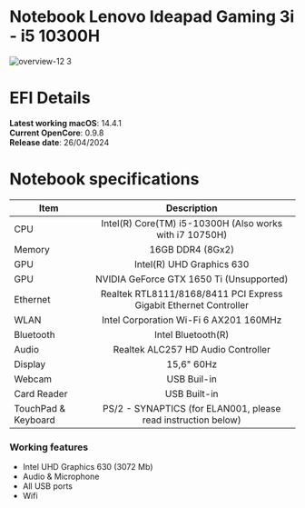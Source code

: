 # Notebook Lenovo Ideapad Gaming 3i - i5 10300H

![overview-12 3](https://github.com/MVoikolesco/EFI-NOTEBOOK-LENOVO-IDEAPAD-GAMING-i5-10300H-iGPU/assets/65965956/ba4d2f28-da31-4b1f-8b73-c2c6d43a0d9a)

# EFI Details
**Latest working macOS**: 14.4.1
<br>
**Current OpenCore**: 0.9.8
<br>
**Release date**: 26/04/2024
<br>

# Notebook specifications
|Item|Description|
|-|:-------:|
|CPU|Intel(R) Core(TM) i5-10300H (Also works with i7 10750H)|
|Memory|16GB DDR4 (8Gx2)|
|GPU|Intel(R) UHD Graphics 630|
|GPU|NVIDIA GeForce GTX 1650 Ti (Unsupported)|
|Ethernet|Realtek RTL8111/8168/8411 PCI Express Gigabit Ethernet Controller|
|WLAN|Intel Corporation Wi-Fi 6 AX201 160MHz|
|Bluetooth|Intel Bluetooth(R)|
|Audio|Realtek ALC257 HD Audio Controller|
|Display|15,6" 60Hz|
|Webcam|USB Buil-in|
|Card Reader|USB Built-in|
|TouchPad & Keyboard|PS/2 - SYNAPTICS (for ELAN001, please read instruction below)|

### Working features
- Intel UHD Graphics 630 (3072 Mb)
- Audio & Microphone
- All USB ports
- Wifi
